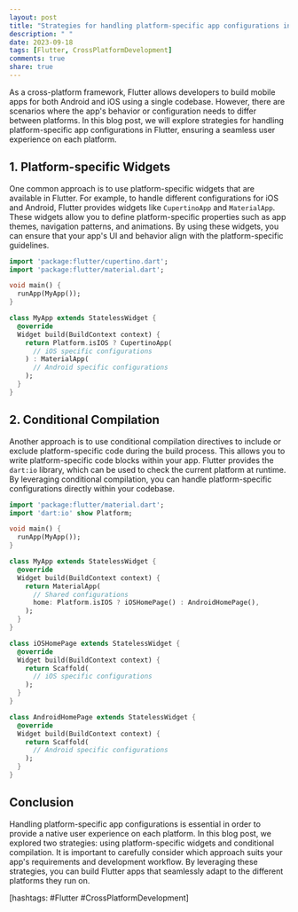 ```yaml
---
layout: post
title: "Strategies for handling platform-specific app configurations in Flutter."
description: " "
date: 2023-09-18
tags: [Flutter, CrossPlatformDevelopment]
comments: true
share: true
---
```


As a cross-platform framework, Flutter allows developers to build mobile apps for both Android and iOS using a single codebase. However, there are scenarios where the app's behavior or configuration needs to differ between platforms. In this blog post, we will explore strategies for handling platform-specific app configurations in Flutter, ensuring a seamless user experience on each platform.

## 1. Platform-specific Widgets

One common approach is to use platform-specific widgets that are available in Flutter. For example, to handle different configurations for iOS and Android, Flutter provides widgets like `CupertinoApp` and `MaterialApp`. These widgets allow you to define platform-specific properties such as app themes, navigation patterns, and animations. By using these widgets, you can ensure that your app's UI and behavior align with the platform-specific guidelines.

```dart
import 'package:flutter/cupertino.dart';
import 'package:flutter/material.dart';

void main() {
  runApp(MyApp());
}

class MyApp extends StatelessWidget {
  @override
  Widget build(BuildContext context) {
    return Platform.isIOS ? CupertinoApp(
      // iOS specific configurations
    ) : MaterialApp(
      // Android specific configurations
    );
  }
}
```

## 2. Conditional Compilation

Another approach is to use conditional compilation directives to include or exclude platform-specific code during the build process. This allows you to write platform-specific code blocks within your app. Flutter provides the `dart:io` library, which can be used to check the current platform at runtime. By leveraging conditional compilation, you can handle platform-specific configurations directly within your codebase.

```dart
import 'package:flutter/material.dart';
import 'dart:io' show Platform;

void main() {
  runApp(MyApp());
}

class MyApp extends StatelessWidget {
  @override
  Widget build(BuildContext context) {
    return MaterialApp(
      // Shared configurations
      home: Platform.isIOS ? iOSHomePage() : AndroidHomePage(),
    );
  }
}

class iOSHomePage extends StatelessWidget {
  @override
  Widget build(BuildContext context) {
    return Scaffold(
      // iOS specific configurations
    );
  }
}

class AndroidHomePage extends StatelessWidget {
  @override
  Widget build(BuildContext context) {
    return Scaffold(
      // Android specific configurations
    );
  }
}
```

## Conclusion

Handling platform-specific app configurations is essential in order to provide a native user experience on each platform. In this blog post, we explored two strategies: using platform-specific widgets and conditional compilation. It is important to carefully consider which approach suits your app's requirements and development workflow. By leveraging these strategies, you can build Flutter apps that seamlessly adapt to the different platforms they run on.

\[hashtags: #Flutter #CrossPlatformDevelopment\]